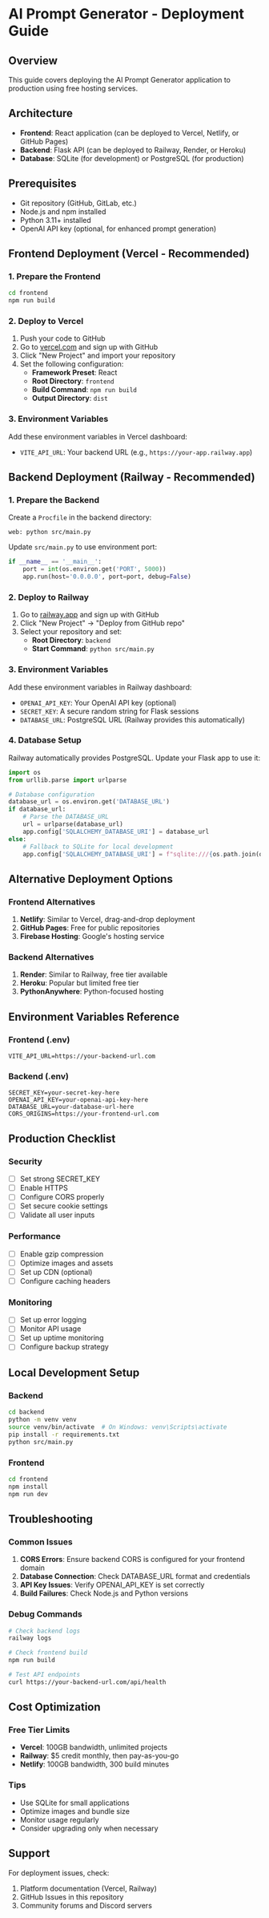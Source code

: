 # AI Prompt Generator - Deployment Guide

## Overview
This guide covers deploying the AI Prompt Generator application to production using free hosting services.

## Architecture
- **Frontend**: React application (can be deployed to Vercel, Netlify, or GitHub Pages)
- **Backend**: Flask API (can be deployed to Railway, Render, or Heroku)
- **Database**: SQLite (for development) or PostgreSQL (for production)

## Prerequisites
- Git repository (GitHub, GitLab, etc.)
- Node.js and npm installed
- Python 3.11+ installed
- OpenAI API key (optional, for enhanced prompt generation)

## Frontend Deployment (Vercel - Recommended)

### 1. Prepare the Frontend
```bash
cd frontend
npm run build
```

### 2. Deploy to Vercel
1. Push your code to GitHub
2. Go to [vercel.com](https://vercel.com) and sign up with GitHub
3. Click "New Project" and import your repository
4. Set the following configuration:
   - **Framework Preset**: React
   - **Root Directory**: `frontend`
   - **Build Command**: `npm run build`
   - **Output Directory**: `dist`

### 3. Environment Variables
Add these environment variables in Vercel dashboard:
- `VITE_API_URL`: Your backend URL (e.g., `https://your-app.railway.app`)

## Backend Deployment (Railway - Recommended)

### 1. Prepare the Backend
Create a `Procfile` in the backend directory:
```
web: python src/main.py
```

Update `src/main.py` to use environment port:
```python
if __name__ == '__main__':
    port = int(os.environ.get('PORT', 5000))
    app.run(host='0.0.0.0', port=port, debug=False)
```

### 2. Deploy to Railway
1. Go to [railway.app](https://railway.app) and sign up with GitHub
2. Click "New Project" → "Deploy from GitHub repo"
3. Select your repository and set:
   - **Root Directory**: `backend`
   - **Start Command**: `python src/main.py`

### 3. Environment Variables
Add these environment variables in Railway dashboard:
- `OPENAI_API_KEY`: Your OpenAI API key (optional)
- `SECRET_KEY`: A secure random string for Flask sessions
- `DATABASE_URL`: PostgreSQL URL (Railway provides this automatically)

### 4. Database Setup
Railway automatically provides PostgreSQL. Update your Flask app to use it:

```python
import os
from urllib.parse import urlparse

# Database configuration
database_url = os.environ.get('DATABASE_URL')
if database_url:
    # Parse the DATABASE_URL
    url = urlparse(database_url)
    app.config['SQLALCHEMY_DATABASE_URI'] = database_url
else:
    # Fallback to SQLite for local development
    app.config['SQLALCHEMY_DATABASE_URI'] = f"sqlite:///{os.path.join(os.path.dirname(__file__), 'database', 'app.db')}"
```

## Alternative Deployment Options

### Frontend Alternatives
1. **Netlify**: Similar to Vercel, drag-and-drop deployment
2. **GitHub Pages**: Free for public repositories
3. **Firebase Hosting**: Google's hosting service

### Backend Alternatives
1. **Render**: Similar to Railway, free tier available
2. **Heroku**: Popular but limited free tier
3. **PythonAnywhere**: Python-focused hosting

## Environment Variables Reference

### Frontend (.env)
```
VITE_API_URL=https://your-backend-url.com
```

### Backend (.env)
```
SECRET_KEY=your-secret-key-here
OPENAI_API_KEY=your-openai-api-key-here
DATABASE_URL=your-database-url-here
CORS_ORIGINS=https://your-frontend-url.com
```

## Production Checklist

### Security
- [ ] Set strong SECRET_KEY
- [ ] Enable HTTPS
- [ ] Configure CORS properly
- [ ] Set secure cookie settings
- [ ] Validate all user inputs

### Performance
- [ ] Enable gzip compression
- [ ] Optimize images and assets
- [ ] Set up CDN (optional)
- [ ] Configure caching headers

### Monitoring
- [ ] Set up error logging
- [ ] Monitor API usage
- [ ] Set up uptime monitoring
- [ ] Configure backup strategy

## Local Development Setup

### Backend
```bash
cd backend
python -m venv venv
source venv/bin/activate  # On Windows: venv\Scripts\activate
pip install -r requirements.txt
python src/main.py
```

### Frontend
```bash
cd frontend
npm install
npm run dev
```

## Troubleshooting

### Common Issues
1. **CORS Errors**: Ensure backend CORS is configured for your frontend domain
2. **Database Connection**: Check DATABASE_URL format and credentials
3. **API Key Issues**: Verify OPENAI_API_KEY is set correctly
4. **Build Failures**: Check Node.js and Python versions

### Debug Commands
```bash
# Check backend logs
railway logs

# Check frontend build
npm run build

# Test API endpoints
curl https://your-backend-url.com/api/health
```

## Cost Optimization

### Free Tier Limits
- **Vercel**: 100GB bandwidth, unlimited projects
- **Railway**: $5 credit monthly, then pay-as-you-go
- **Netlify**: 100GB bandwidth, 300 build minutes

### Tips
- Use SQLite for small applications
- Optimize images and bundle size
- Monitor usage regularly
- Consider upgrading only when necessary

## Support
For deployment issues, check:
1. Platform documentation (Vercel, Railway)
2. GitHub Issues in this repository
3. Community forums and Discord servers
